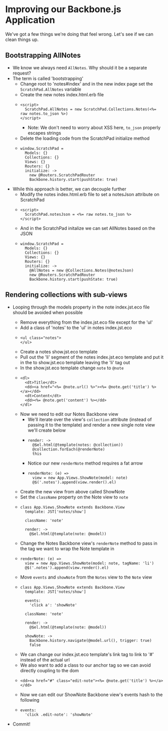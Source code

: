 Improving our Backbone.js Application
==

We've got a few things we're doing that feel wrong. Let's see if we can clean
things up.

Bootstrapping AllNotes
--

- We know we always need `AllNotes`. Why should it be a separate request?
- The term is called 'bootstrapping'
  - Change root to 'notes#index' and in the new index page set the
    `ScratchPad.AllNotes` variable
  - Create the new notes index.html.erb file
  - ```
    <script>
      ScratchPad.AllNotes = new ScratchPad.Collections.Notes(<%= raw notes.to_json %>)
    </script>
    ```
    - Note: We don't need to worry about XSS here, `to_json` properly escapes
      strings
  - Delete the loading code from the ScratchPad initialize method
  - ```
    window.ScratchPad =
      Models: {}
      Collections: {}
      Views: {}
      Routers: {}
      initialize: ->
        new @Routers.ScratchPadRouter
        Backbone.history.start(pushState: true)
    ```
- While this approach is better, we can decouple further
  - Modify the notes index.html.erb file to set a notesJson attribute on
    ScratchPad
  - ```
    <script>
      ScratchPad.notesJson = <%= raw notes.to_json %>
    </script>
    ```
  - And in the ScratchPad initalize we can set AllNotes based on the JSON
  - ```
    window.ScratchPad =
      Models: {}
      Collections: {}
      Views: {}
      Routers: {}
      initialize: ->
        @AllNotes = new @Collections.Notes(@notesJson)
        new @Routers.ScratchPadRouter
        Backbone.history.start(pushState: true)
    ```

Rendering collections with sub-views
--

- Looping through the models property in the note index.jst.eco file should be
  avoided when possible
  - Remove everything from the index.jst.eco file except for the 'ul'
  - Add a class of 'notes' to the 'ul' in notes index.jst.eco
  - ```
    <ul class="notes">
    </ul>
    ```
  - Create a notes show.jst.eco template
  - Pull out the 'li' segment of the notes index.jst.eco template and put it in the to show.jst.eco template leaving the 'li' tag out
  - In the show.jst.eco template change `note` to `@note`
  - ```
    <dl>
      <dt>Title</dt>
      <dd><a href="<%= @note.url() %>"><%= @note.get('title') %></a></dd>
      <dt>Content</dt>
      <dd><%= @note.get('content') %></dd>
    </dl>
    ```
  - Now we need to edit our Notes Backbone view
    - We'll iterate over the view's `collection` attribute (instead of passing it
      to the template) and render a new single note view we'll create below
    - ```
      render: ->
        @$el.html(@template(notes: @collection))
        @collection.forEach(@renderNote)
        this
      ```
    - Notice our new `renderNote` method requires a fat arrow
    - ```
      renderNote: (e) =>
        view = new App.Views.ShowNote(model: note)
        @$('.notes').append(view.render().el)
      ```
  - Create the new view from above called ShowNote
  - Set the `className` property on the Note view to `note`
  - ```
    class App.Views.ShowNote extends Backbone.View
      template: JST['notes/show']

      className: 'note'

      render: ->
        @$el.html(@template(note: @model))
    ```
  - Change the Notes Backbone view's `renderNote` method to pass in the tag we
    want to wrap the Note template in
  - ```
    renderNote: (e) =>
      view = new App.Views.ShowNote(model: note, tagName: 'li')
      @$('.notes').append(view.render().el)
    ```
  - Move `events` and `showNote` from the `Notes` view to the `Note` view
  - ```
    class App.Views.ShowNote extends Backbone.View
      template: JST['notes/show']

      events:
        'click a': 'showNote'

      className: 'note'

      render: ->
        @$el.html(@template(note: @model))

      showNote: ->
        Backbone.history.navigate(@model.url(), trigger: true)
        false
    ```
  - We can change our index.jst.eco template's link tag to link to '#'
    instead of the actual url
  - We also want to add a class to our anchor tag so we can avoid directly
    coupling to the dom
  - ```
    <dd><a href="#" class="edit-note"><%= @note.get('title') %></a></dd>
    ```
  - Now we can edit our ShowNote Backbone view's events hash to the following
  - ```
    events:
      'click .edit-note': 'showNote'
    ```

- Commit!

